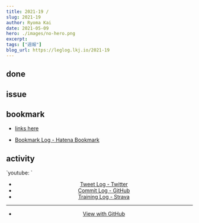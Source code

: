 ```yaml
---
title: 2021-19 / 
slug: 2021-19
author: Ryoma Kai
date: 2021-05-09
hero: ./images/no-hero.png
excerpt: 
tags: ["週報"]
blog_url: https://leglog.lkj.io/2021-19
---
```


<!--greeting here-->

## done

### 

## issue

### 

## bookmark

- [links here]()


- [Bookmark Log - Hatena Bookmark](https://b.hatena.ne.jp/Ryo_K/bookmark)

## activity

<Tweet tweetLink="" align="center" />
<Instagram instagramId="" />
`youtube: `

- [Tweet Log - Twitter](https://twitter.com/search?q=(from%3Alegnoh)%20until%3A2021-05-09%20since%3A2021-05-03%20-filter%3Areplies&src=typed_query)
- [Commit Log - GitHub](https://github.com/legnoh?tab=overview&from=2021-05-03&to=2021-05-09)
- [Training Log - Strava](https://www.strava.com/athletes/47349424/training/log)

----

- [View with GitHub](https://github.com/legnoh/leglog/blob/master/content/posts/202x/2021/19/index.md)

